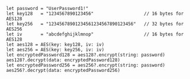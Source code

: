     let password = "UserPassword1!"
    let key128   = "1234567890123456"                   // 16 bytes for AES128
    let key256   = "12345678901234561234567890123456"   // 32 bytes for AES256
    let iv       = "abcdefghijklmnop"                   // 16 bytes for AES128
    let aes128 = AES(key: key128, iv: iv)
    let aes256 = AES(key: key256, iv: iv)
    let encryptedPassword128 = aes128?.encrypt(string: password)
    aes128?.decrypt(data: encryptedPassword128)
    let encryptedPassword256 = aes256?.encrypt(string: password)
    aes256?.decrypt(data: encryptedPassword256)